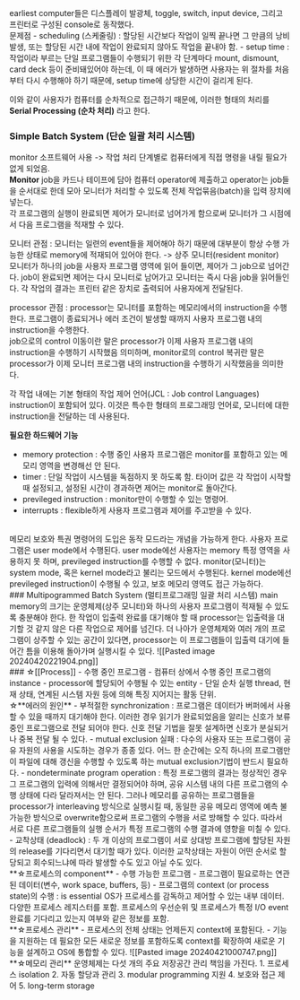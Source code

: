 earliest computer들은 디스플레이 발광체, toggle, switch, input device, 그리고 프린터로 구성된 console로 동작했다.    
	문제점 
		- scheduling (스케줄링) : 할당된 시간보다 작업이 일찍 끝나면 그 만큼의 낭비 발생, 또는 할당된 시간 내에 작업이 완료되지 않아도 작업을 끝내야 함.
		- setup time : 작업이라 부르는 단일 프로그램들이 수행되기 위한 각 단계마다 mount, dismount, card deck 등이 준비돼있어야 하는데, 이 때 에러가 발생하면 사용자는 위 절차를 처음부터 다시 수행해야 하기 때문에, setup time에 상당한 시간이 걸리게 된다.   

이와 같이 사용자가 컴퓨터를 순차적으로 접근하기 때문에, 이러한 형태의 처리를 **Serial Processing (순차 처리)** 라고 한다.  

### Simple Batch System (단순 일괄 처리 시스템)   
monitor 소프트웨어 사용 -> 작업 처리 단계별로 컴퓨터에게 직접 명령을 내릴 필요가 없게 되었음.    
**Monitor**
job을 카드나 테이프에 담아 컴퓨터 operator에 제출하고 operator는 job들을 순서대로 한데 모아 모니터가 처리할 수 있도록 전체 작업묶음(batch)을 입력 장치에 넣는다.   
각 프로그램의 실행이 완료되면 제어가 모니터로 넘어가게 함으로써 모니터가 그 시점에서 다음 프로그램을 적재할 수 있다.

모니터 관점 : 모니터는 일련의 event들을 제어해야 하기 때문에 대부분이 항상 수행 가능한 상태로 memory에 적재되어 있어야 한다. -> 상주 모니터(resident monitor)   
모니터가 하나의 job을 사용자 프로그램 영역에 읽어 들이면, 제어가 그 job으로 넘어간다. job이 완료되면 제어는 다시 모니터로 남어가고 모니터는 즉시 다음 job을 읽어들인다. 각 작업의 결과는 프린터 같은 장치로 출력되어 사용자에게 전달된다.    

processor 관점 : processor는 모니터를 포함하는 메모리에서의 instruction을 수행한다. 
프로그램이 종료되거나 에러 조건이 발생할 때까지 사용자 프로그램 내의 instruction을 수행한다.    
job으로의 control 이동이란 말은 processor가 이제 사용자 프로그램 내의 instruction을 수행하기 시작했음 의미하며, monitor로의 control 복귀란 말은 processor가 이제 모니터 프로그램 내의 instruction을 수행하기 시작했음을 의미한다.   


각 작업 내에는 기본 형태의 작업 제어 언어(JCL : Job control Languages) instruction이 포함되어 있다. 이것은 특수한 형태의 프로그래밍 언어로, 모니터에 대한 instruction을 전달하는 데 사용된다.   


**필요한 하드웨어 기능**   
- memory protection : 수행 중인 사용자 프로그램은 monitor를 포함하고 있는 메모리 영역을 변경해선 안 된다.   
- timer : 단일 작업이 시스템을 독점하지 못 하도록 함. 타이머 값은 각 작업이 시작할 때 설정되고, 설정된 시간이 경과하면 제어는 monitor로 돌아간다.   
- previleged instruction : monitor만이 수행할 수 있는 명령어. 
- interrupts : flexible하게 사용자 프로그램과 제어를 주고받을 수 있다.   
<br>
메모리 보호와 특권 명령어의 도입은 동작 모드라는 개념을 가능하게 한다. 사용자 프로그램은 user mode에서 수행된다.
	user mode에선 사용자는 memory 특정 영역을 사용하지 못 하며, previleged instruction를 수행할 수 없다.    
monitor(모니터)는 system mode, 혹은 kernel mode라고 불리는 모드에서 수행된다.
	kernel mode에선 previleged instruction이 수행될 수 있고, 보호 메모리 영역도 접근 가능하다.   
<br>
### Multipogrammed Batch System (멀티프로그래밍 일괄 처리 시스템)   
main memory의 크기는 운영체제(상주 모니터)와 하나의 사용자 프로그램이 적재될 수 있도록 충분해야 한다.    
한 작업이 입출력 완료를 대기해야 할 때 processor는 입출력을 대기할 것 같지 않은 다른 작업으로 제어를 넘긴다. 더 나아가 운영체제와 여러 개의 프로그램이 상주할 수 있는 공간이 있다면, processor는 이 프로그램들이 입출력 대기에 들어간 틈을 이용해 돌아가며 실행시킬 수 있다.   
![[Pasted image 20240420221904.png]]   

<br>
### ☆[[Process]]   
- 수행 중인 프로그램
- 컴퓨터 상에서 수행 중인 프로그램의 instance
- processor에 할당되어 수행될 수 있는 entity
- 단일 순차 실행 thread, 현재 상태, 연계된 시스템 자원 등에 의해 특징 지어지는 활동 단위.    
<br>
☆**에러의 원인**   
-  부적절한 synchronization : 프로그램은 데이터가 버퍼에서 사용할 수 있을 때까지 대기해야 한다. 이러한 경우 읽기가 완료되었음을 알리는 신호가 보류 중인 프로그램으로 전달 되어야 한다. 신호 전달 기법을 잘못 설계하면 신호가 분실되거나 중복 전달 될 수 있다.   
- mutual exclusion 실패 : 다수의 사용자 또는 프로그램이 공유 자원의 사용을 시도하는 경우가 종종 있다. 어느 한 순간에는 오직 하나의 프로그램만이 파일에 대해 갱신을 수행할 수 있도록 하는 mutual exclusion기법이 반드시 필요하다.    
- nondeterminate program operation : 특정 프로그램의 결과는 정상적인 경우 그 프로그램의 입력에 의해서만 결정되어야 하며, 공유 시스템 내의 다른 프로그램의 수행 상태에 다라 달라져서는 안 된다. 그러나 메모리를 공유하는 프로그램들을 processor가 interleaving 방식으로 실행시킬 때, 동일한 공유 메모리 영역에 예측 불가능한 방식으로 overwrite함으로써 프로그램의 수행을 서로 방해할 수 있다. 따라서 서로 다른 프로그램들의 실행 순서가 특정 프로그램의 수행 결과에 영향을 미칠 수 있다.
- 교착상태 (deadlock) : 두 개 이상의 프로그램이 서로 상대방 프로그램에 할당된 자원의 release를 기다리면서 대기할 때가 있다. 이러한 교착상태는 자원이 어떤 순서로 할당되고 회수되느냐에 따라 발생할 수도 있고 아닐 수도 있다.    
<br>
**☆프로세스의 component**
- 수행 가능한 프로그램
- 프로그램이 필요로하는 연관된 데이터(변수, work space, buffers, 등)
- 프로그램의 context (or process state)의 수행 : is essential
	OS가 프로세스를 감독하고 제어할 수 있는 내부 데이터.   
	다양한 프로세스 레지스터를 포함.    
	프로세스의 우선순위 및 프로세스가 특정 I/O event 완료를 기다리고 있는지 여부와 같은 정보를 포함.
<br>
**☆프로세스 관리**   
- 프로세스의 전체 상태는 언제든지 context에 포함된다.    
- 기능을 지원하는 데 필요한 모든 새로운 정보를 포함하도록 context를 확장하여 새로운 기능을 설계하고 OS에 통합할 수 있다.    
![[Pasted image 20240421000747.png]]   
<br>
**☆메모리 관리**  
운영체제는 다섯 개의 주요 저장공간 관리 책임을 가진다.    
1. 프로세스 isolation
2. 자동 할당과 관리
3. modular programming 지원
4. 보호와 접근 제어
5. long-term storage

